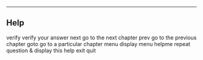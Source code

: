---

## Help

verify <answer> verify your answer
next            go to the next chapter
prev            go to the previous chapter
goto <number>   go to a particular chapter
menu            display menu
helpme          repeat question & display this help
exit            quit
